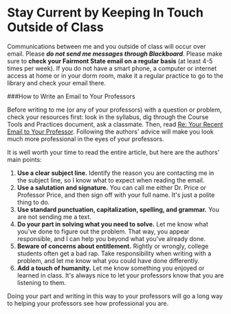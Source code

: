 # Stay Current by Keeping In Touch Outside of Class

Communications between me and you outside of class will occur over email. Please ***do not send me messages through Blackboard***. Please make sure to **check your Fairmont State email on a regular basis** (at least 4-5 times per week). If you do not have a smart phone, a computer or internet access at home or in your dorm room, make it a regular practice to go to the library and check your email there.

###How to Write an Email to Your Professors

Before writing to me (or any of your professors) with a question or problem, check your resources first: look in the syllabus, dig through the Course Tools and Practices document, ask a classmate. Then, read [Re: Your Recent Email to Your Professor](https://www.insidehighered.com/views/2015/04/16/advice-students-so-they-dont-sound-silly-emails-essay). Following the authors' advice will make you look much more professional in the eyes of your professors.

It is well worth your time to read the entire article, but here are the authors' main points:


1. **Use a clear subject line.** Identify the reason you are contacting me in the subject line, so I know what to expect when reading the email.
2. **Use a salutation and signature.** You can call me either Dr. Price or Professor Price, and then sign off with your full name. It's just a polite thing to do.
3. **Use standard punctuation, capitalization, spelling, and grammar.** You are not sending me a text.
4. **Do your part in solving what you need to solve.** Let me know what you've done to figure out the problem. That way, you appear responsible, and I can help you beyond what you've already done.
5. **Beware of concerns about entitlement.** Rightly or wrongly, college students often get a bad rap. Take responsibility when writing with a problem, and let me know what you could have done differently.
6. **Add a touch of humanity.** Let me know something you enjoyed or learned in class. It's always nice to let your professors know that you are listening to them.

Doing your part and writing in this way to your professors will go a long way to helping your professors see how professional you are.